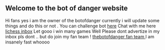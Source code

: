 ## Welcome to the bot of danger website

Hi fans yes i am the owner of the botofdanger currently i will update some things and do this or not . You can challenge bot [here](https://lichess.org/?user=thebotofdanger#friend)
Chat with me here [lichess inbox](https://lichess.org/inbox/thebotofdanger) 
Let gooo i win many games
Well Please dont advertize in my inbox pls dont .. but do join my fan team ! [thebotofdanger fan team ](https://lichess.org/team/thebotofdanger-fan-team)
I am insanely fast whoooo
